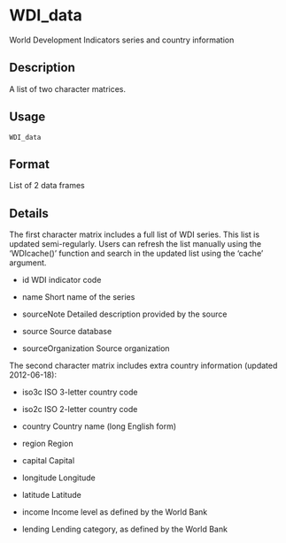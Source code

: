 
# WDI_data

World Development Indicators series and country information

## Description

A list of two character matrices.

## Usage

<pre><code class='language-R'>WDI_data
</code></pre>

## Format

List of 2 data frames

## Details

The first character matrix includes a full list of WDI series. This list
is updated semi-regularly. Users can refresh the list manually using the
‘WDIcache()’ function and search in the updated list using the ‘cache’
argument.

<ul>
<li>

id WDI indicator code

</li>
<li>

name Short name of the series

</li>
<li>

sourceNote Detailed description provided by the source

</li>
<li>

source Source database

</li>
<li>

sourceOrganization Source organization

</li>
</ul>

The second character matrix includes extra country information (updated
2012-06-18):

<ul>
<li>

iso3c ISO 3-letter country code

</li>
<li>

iso2c ISO 2-letter country code

</li>
<li>

country Country name (long English form)

</li>
<li>

region Region

</li>
<li>

capital Capital

</li>
<li>

longitude Longitude

</li>
<li>

latitude Latitude

</li>
<li>

income Income level as defined by the World Bank

</li>
<li>

lending Lending category, as defined by the World Bank

</li>
</ul>
